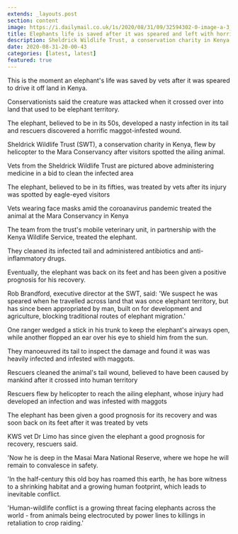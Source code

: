 ```yaml
---
extends: _layouts.post
section: content
image: https://i.dailymail.co.uk/1s/2020/08/31/09/32594302-0-image-a-3_1598860832220.jpg 
title: Elephants life is saved after it was speared and left with horrific maggot-infested wound  
description: Sheldrick Wildlife Trust, a conservation charity in Kenya, flew by helicopter to the Mara Conservancy after visitors spotted the ailing animal. 
date: 2020-08-31-20-00-43 
categories: [latest, latest] 
featured: true 
--- 
```

This is the moment an elephant's life was saved by vets after it was speared to drive it off land in Kenya.

Conservationists said the creature was attacked when it crossed over into land that used to be elephant territory. 

The elephant, believed to be in its 50s, developed a nasty infection in its tail and rescuers discovered a horrific maggot-infested wound. 

Sheldrick Wildlife Trust (SWT), a conservation charity in Kenya, flew by helicopter to the Mara Conservancy after visitors spotted the ailing animal. 

Vets from the Sheldrick Wildlife Trust are pictured above administering medicine in a bid to clean the infected area

The elephant, believed to be in its fifties, was treated by vets after its injury was spotted by eagle-eyed visitors

Vets wearing face masks amid the coroanavirus pandemic treated the animal at the Mara Conservancy in Kenya

The team from the trust's mobile veterinary unit, in partnership with the Kenya Wildlife Service, treated the elephant.

They cleaned its infected tail and administered antibiotics and anti-inflammatory drugs. 

Eventually, the elephant was back on its feet and has been given a positive prognosis for his recovery.

Rob Brandford, executive director at the SWT, said: 'We suspect he was speared when he travelled across land that was once elephant territory, but has since been appropriated by man, built on for development and agriculture, blocking traditional routes of elephant migration.'

One ranger wedged a stick in his trunk to keep the elephant's airways open, while another flopped an ear over his eye to shield him from the sun. 

They manoeuvred its tail to inspect the damage and found it was was heavily infected and infested with maggots.

Rescuers cleaned the animal's tail wound, believed to have been caused by mankind after it crossed into human territory

Rescuers flew by helicopter to reach the ailing elephant, whose injury had developed an infection and was infested with maggots 

The elephant has been given a good prognosis for its recovery and was soon back on its feet after it was treated by vets

KWS vet Dr Limo has since given the elephant a good prognosis for recovery, rescuers said.  

'Now he is deep in the Masai Mara National Reserve, where we hope he will remain to convalesce in safety. 

'In the half-century this old boy has roamed this earth, he has bore witness to a shrinking habitat and a growing human footprint, which leads to inevitable conflict.

'Human-wildlife conflict is a growing threat facing elephants across the world - from animals being electrocuted by power lines to killings in retaliation to crop raiding.' 

